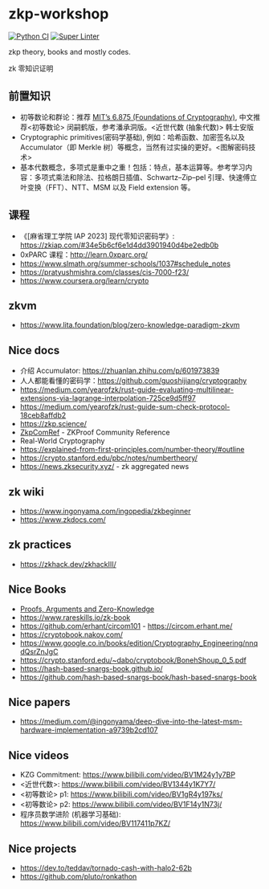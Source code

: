 # zkp-workshop

[![Python CI](https://github.com/Akagi201/zkp-workshop/actions/workflows/ci.yml/badge.svg)](https://github.com/Akagi201/zkp-workshop/actions/workflows/ci.yml) [![Super Linter](https://github.com/Akagi201/zkp-workshop/actions/workflows/super_linter.yml/badge.svg)](https://github.com/Akagi201/zkp-workshop/actions/workflows/super_linter.yml)

zkp theory, books and mostly codes.

zk 零知识证明

## 前置知识

* 初等数论和群论：推荐 [MIT’s 6.875 (Foundations of Cryptography)](https://mit6875.github.io/HANDOUTS/numbertheory.pdf), 中文推荐<初等数论> 闵嗣鹤版，参考潘承洞版。<近世代数 (抽象代数)> 韩士安版
* Cryptographic primitives(密码学基础), 例如：哈希函数、加密签名以及 Accumulator（即 Merkle 树）等概念，当然有过实操的更好。<图解密码技术>
* 基本代数概念，多项式是重中之重！包括：特点，基本运算等。参考学习内容：多项式乘法和除法、拉格朗日插值、Schwartz–Zip–pel 引理、快速傅立叶变换（FFT）、NTT、MSM 以及 Field extension 等。

## 课程

* 《[麻省理工学院 IAP 2023] 现代零知识密码学》: <https://zkiap.com/#34e5b6cf6e1d4dd3901940d4be2edb0b>
* 0xPARC 课程：<http://learn.0xparc.org/>
* <https://www.slmath.org/summer-schools/1037#schedule_notes>
* <https://pratyushmishra.com/classes/cis-7000-f23/>
* <https://www.coursera.org/learn/crypto>

## zkvm

* <https://www.lita.foundation/blog/zero-knowledge-paradigm-zkvm>

## Nice docs

* 介绍 Accumulator: <https://zhuanlan.zhihu.com/p/601973839>
* 人人都能看懂的密码学：<https://github.com/guoshijiang/cryptography>
* <https://medium.com/yearofzk/rust-guide-evaluating-multilinear-extensions-via-lagrange-interpolation-725ce9d5ff97>
* <https://medium.com/yearofzk/rust-guide-sum-check-protocol-18ceb8affdb2>
* <https://zkp.science/>
* [ZkpComRef](https://docs.zkproof.org/reference.pdf) - ZKProof Community Reference
* Real-World Cryptography
* <https://explained-from-first-principles.com/number-theory/#outline>
* <https://crypto.stanford.edu/pbc/notes/numbertheory/>
* <https://news.zksecurity.xyz/> - zk aggregated news

## zk wiki

* <https://www.ingonyama.com/ingopedia/zkbeginner>
* <https://www.zkdocs.com/>

## zk practices

* <https://zkhack.dev/zkhackIII/>

## Nice Books

* [Proofs, Arguments and Zero-Knowledge](https://people.cs.georgetown.edu/jthaler/ProofsArgsAndZK.pdf)
* <https://www.rareskills.io/zk-book>
* <https://github.com/erhant/circom101> - <https://circom.erhant.me/>
* <https://cryptobook.nakov.com/>
* <https://www.google.co.in/books/edition/Cryptography_Engineering/nnqdQsrZnJgC>
* <https://crypto.stanford.edu/~dabo/cryptobook/BonehShoup_0_5.pdf>
* <https://hash-based-snargs-book.github.io/>
* <https://github.com/hash-based-snargs-book/hash-based-snargs-book>

## Nice papers

* <https://medium.com/@ingonyama/deep-dive-into-the-latest-msm-hardware-implementation-a9739b2cd107>

## Nice videos

* KZG Commitment: <https://www.bilibili.com/video/BV1M24y1y7BP>
* <近世代数>: <https://www.bilibili.com/video/BV1344y1K7Y7/>
* <初等数论> p1: <https://www.bilibili.com/video/BV1gR4y197ks/>
* <初等数论> p2: <https://www.bilibili.com/video/BV1F14y1N73j/>
* 程序员数学进阶 (机器学习基础): <https://www.bilibili.com/video/BV117411p7KZ/>

## Nice projects

* <https://dev.to/teddav/tornado-cash-with-halo2-62b>
* <https://github.com/pluto/ronkathon>
